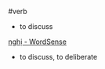 #verb 

- to discuss

[nghị‎ - WordSense](https://www.wordsense.eu/ngh%E1%BB%8B/)
- to discuss, to deliberate